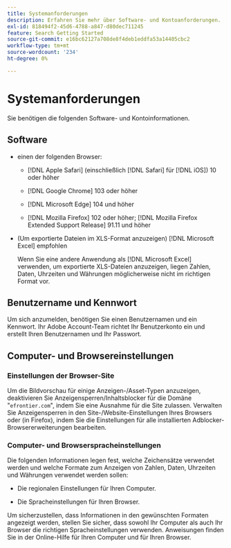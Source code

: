 ```yaml
---
title: Systemanforderungen
description: Erfahren Sie mehr über Software- und Kontoanforderungen.
exl-id: 818494f2-45d6-4788-a847-d80dec711245
feature: Search Getting Started
source-git-commit: e16bc62127a708de8f4deb1eddfa53a14405cbc2
workflow-type: tm+mt
source-wordcount: '234'
ht-degree: 0%

---
```


# Systemanforderungen

Sie benötigen die folgenden Software- und Kontoinformationen.

## Software

* einen der folgenden Browser:

   * [!DNL Apple Safari] (einschließlich [!DNL Safari] für [!DNL iOS]) 10 oder höher

   * [!DNL Google Chrome] 103 oder höher

   * [!DNL Microsoft Edge] 104 und höher

   * [!DNL Mozilla Firefox] 102 oder höher; [!DNL Mozilla Firefox Extended Support Release] 91.11 und höher

* (Um exportierte Dateien im XLS-Format anzuzeigen) [!DNL Microsoft Excel] empfohlen

  Wenn Sie eine andere Anwendung als [!DNL Microsoft Excel] verwenden, um exportierte XLS-Dateien anzuzeigen, liegen Zahlen, Daten, Uhrzeiten und Währungen möglicherweise nicht im richtigen Format vor.

## Benutzername und Kennwort

Um sich anzumelden, benötigen Sie einen Benutzernamen und ein Kennwort. Ihr Adobe Account-Team richtet Ihr Benutzerkonto ein und erstellt Ihren Benutzernamen und Ihr Passwort.

## Computer- und Browsereinstellungen

### Einstellungen der Browser-Site

Um die Bildvorschau für einige Anzeigen-/Asset-Typen anzuzeigen, deaktivieren Sie Anzeigensperren/Inhaltsblocker für die Domäne &quot;`efrontier.com`&quot;, indem Sie eine Ausnahme für die Site zulassen. Verwalten Sie Anzeigensperren in den Site-/Website-Einstellungen Ihres Browsers oder (in Firefox), indem Sie die Einstellungen für alle installierten Adblocker-Browsererweiterungen bearbeiten.

### Computer- und Browserspracheinstellungen

Die folgenden Informationen legen fest, welche Zeichensätze verwendet werden und welche Formate zum Anzeigen von Zahlen, Daten, Uhrzeiten und Währungen verwendet werden sollen:

* Die regionalen Einstellungen für Ihren Computer.

* Die Spracheinstellungen für Ihren Browser.

Um sicherzustellen, dass Informationen in den gewünschten Formaten angezeigt werden, stellen Sie sicher, dass sowohl Ihr Computer als auch Ihr Browser die richtigen Spracheinstellungen verwenden. Anweisungen finden Sie in der Online-Hilfe für Ihren Computer und für Ihren Browser.
